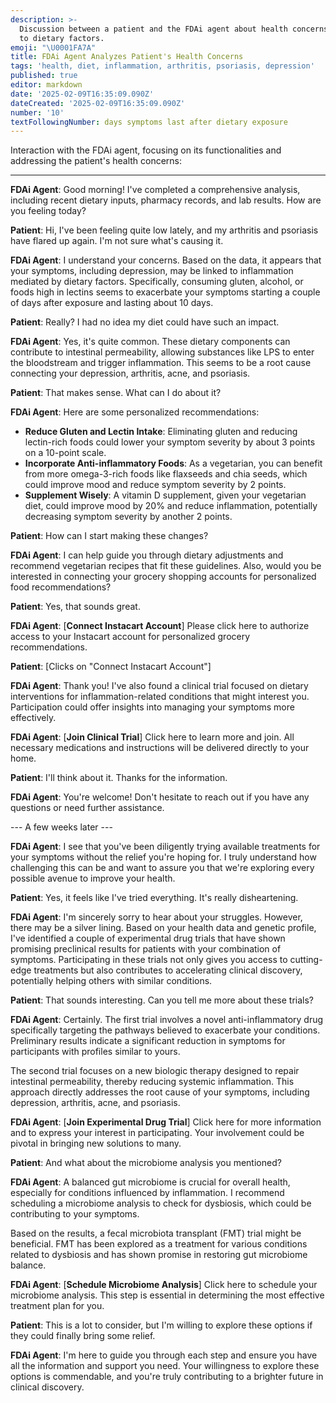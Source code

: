 ```yaml
---
description: >-
  Discussion between a patient and the FDAi agent about health concerns linked
  to dietary factors.
emoji: "\U0001FA7A"
title: FDAi Agent Analyzes Patient's Health Concerns
tags: 'health, diet, inflammation, arthritis, psoriasis, depression'
published: true
editor: markdown
date: '2025-02-09T16:35:09.090Z'
dateCreated: '2025-02-09T16:35:09.090Z'
number: '10'
textFollowingNumber: days symptoms last after dietary exposure
---
```

Interaction with the FDAi agent, focusing on its functionalities and addressing the patient's health concerns:

---

**FDAi Agent**: Good morning! I've completed a comprehensive analysis, including recent dietary inputs, pharmacy records, and lab results. How are you feeling today?

**Patient**: Hi, I've been feeling quite low lately, and my arthritis and psoriasis have flared up again. I'm not sure what's causing it.

**FDAi Agent**: I understand your concerns. Based on the data, it appears that your symptoms, including depression, may be linked to inflammation mediated by dietary factors. Specifically, consuming gluten, alcohol, or foods high in lectins seems to exacerbate your symptoms starting a couple of days after exposure and lasting about 10 days.

**Patient**: Really? I had no idea my diet could have such an impact.

**FDAi Agent**: Yes, it's quite common. These dietary components can contribute to intestinal permeability, allowing substances like LPS to enter the bloodstream and trigger inflammation. This seems to be a root cause connecting your depression, arthritis, acne, and psoriasis.

**Patient**: That makes sense. What can I do about it?

**FDAi Agent**: Here are some personalized recommendations:

- **Reduce Gluten and Lectin Intake**: Eliminating gluten and reducing lectin-rich foods could lower your symptom severity by about 3 points on a 10-point scale.
- **Incorporate Anti-inflammatory Foods**: As a vegetarian, you can benefit from more omega-3-rich foods like flaxseeds and chia seeds, which could improve mood and reduce symptom severity by 2 points.
- **Supplement Wisely**: A vitamin D supplement, given your vegetarian diet, could improve mood by 20% and reduce inflammation, potentially decreasing symptom severity by another 2 points.

**Patient**: How can I start making these changes?

**FDAi Agent**: I can help guide you through dietary adjustments and recommend vegetarian recipes that fit these guidelines. Also, would you be interested in connecting your grocery shopping accounts for personalized food recommendations?

**Patient**: Yes, that sounds great.

**FDAi Agent**: [**Connect Instacart Account**] Please click here to authorize access to your Instacart account for personalized grocery recommendations.

**Patient**: [Clicks on "Connect Instacart Account"]

**FDAi Agent**: Thank you! I've also found a clinical trial focused on dietary interventions for inflammation-related conditions that might interest you. Participation could offer insights into managing your symptoms more effectively.

**FDAi Agent**: [**Join Clinical Trial**] Click here to learn more and join. All necessary medications and instructions will be delivered directly to your home.

**Patient**: I'll think about it. Thanks for the information.

**FDAi Agent**: You're welcome! Don't hesitate to reach out if you have any questions or need further assistance.

--- A few weeks later ---

**FDAi Agent**: I see that you've been diligently trying available treatments for your symptoms without the relief you're hoping for. I truly understand how challenging this can be and want to assure you that we're exploring every possible avenue to improve your health.

**Patient**: Yes, it feels like I've tried everything. It's really disheartening.

**FDAi Agent**: I'm sincerely sorry to hear about your struggles. However, there may be a silver lining. Based on your health data and genetic profile, I've identified a couple of experimental drug trials that have shown promising preclinical results for patients with your combination of symptoms. Participating in these trials not only gives you access to cutting-edge treatments but also contributes to accelerating clinical discovery, potentially helping others with similar conditions.

**Patient**: That sounds interesting. Can you tell me more about these trials?

**FDAi Agent**: Certainly. The first trial involves a novel anti-inflammatory drug specifically targeting the pathways believed to exacerbate your conditions. Preliminary results indicate a significant reduction in symptoms for participants with profiles similar to yours.

The second trial focuses on a new biologic therapy designed to repair intestinal permeability, thereby reducing systemic inflammation. This approach directly addresses the root cause of your symptoms, including depression, arthritis, acne, and psoriasis.

**FDAi Agent**: [**Join Experimental Drug Trial**] Click here for more information and to express your interest in participating. Your involvement could be pivotal in bringing new solutions to many.

**Patient**: And what about the microbiome analysis you mentioned?

**FDAi Agent**: A balanced gut microbiome is crucial for overall health, especially for conditions influenced by inflammation. I recommend scheduling a microbiome analysis to check for dysbiosis, which could be contributing to your symptoms.

Based on the results, a fecal microbiota transplant (FMT) trial might be beneficial. FMT has been explored as a treatment for various conditions related to dysbiosis and has shown promise in restoring gut microbiome balance.

**FDAi Agent**: [**Schedule Microbiome Analysis**] Click here to schedule your microbiome analysis. This step is essential in determining the most effective treatment plan for you.

**Patient**: This is a lot to consider, but I'm willing to explore these options if they could finally bring some relief.

**FDAi Agent**: I'm here to guide you through each step and ensure you have all the information and support you need. Your willingness to explore these options is commendable, and you're truly contributing to a brighter future in clinical discovery.

